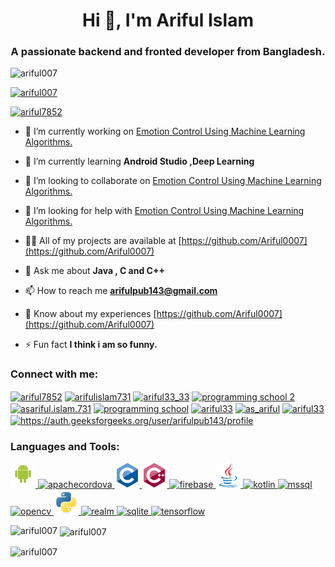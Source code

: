 <h1 align="center">Hi 👋, I'm Ariful Islam</h1>
<h3 align="center">A passionate backend and fronted developer from Bangladesh.</h3>

<p align="left"> <img src="https://komarev.com/ghpvc/?username=ariful007&label=Profile%20views&color=0e75b6&style=flat" alt="ariful007" /> </p>

<p align="left"> <a href="https://github.com/ryo-ma/github-profile-trophy"><img src="https://github-profile-trophy.vercel.app/?username=ariful007" alt="ariful007" /></a> </p>

<p align="left"> <a href="https://twitter.com/ariful7852" target="blank"><img src="https://img.shields.io/twitter/follow/ariful7852?logo=twitter&style=for-the-badge" alt="ariful7852" /></a> </p>

- 🔭 I’m currently working on [Emotion Control Using Machine Learning Algorithms.](https://github.com/Ariful0007/Emotion_control_game)

- 🌱 I’m currently learning **Android Studio ,Deep Learning**

- 👯 I’m looking to collaborate on [Emotion Control Using Machine Learning Algorithms.](https://github.com/Ariful0007/Emotion_control_game)

- 🤝 I’m looking for help with [Emotion Control Using Machine Learning Algorithms.](https://github.com/Ariful0007/Emotion_control_game)

- 👨‍💻 All of my projects are available at [https://github.com/Ariful0007](https://github.com/Ariful0007)

- 💬 Ask me about **Java , C and C++**

- 📫 How to reach me **arifulpub143@gmail.com**

- 📄 Know about my experiences [https://github.com/Ariful0007](https://github.com/Ariful0007)

- ⚡ Fun fact **I think i am so funny.**

<h3 align="left">Connect with me:</h3>
<p align="left">
<a href="https://twitter.com/ariful7852" target="blank"><img align="center" src="https://raw.githubusercontent.com/rahuldkjain/github-profile-readme-generator/master/src/images/icons/Social/twitter.svg" alt="ariful7852" height="30" width="40" /></a>
<a href="https://linkedin.com/in/arifulislam731" target="blank"><img align="center" src="https://raw.githubusercontent.com/rahuldkjain/github-profile-readme-generator/master/src/images/icons/Social/linked-in-alt.svg" alt="arifulislam731" height="30" width="40" /></a>
<a href="https://stackoverflow.com/users/ariful33_33" target="blank"><img align="center" src="https://raw.githubusercontent.com/rahuldkjain/github-profile-readme-generator/master/src/images/icons/Social/stack-overflow.svg" alt="ariful33_33" height="30" width="40" /></a>
<a href="https://kaggle.com/programming school 2" target="blank"><img align="center" src="https://raw.githubusercontent.com/rahuldkjain/github-profile-readme-generator/master/src/images/icons/Social/kaggle.svg" alt="programming school 2" height="30" width="40" /></a>
<a href="https://fb.com/asariful.islam.731" target="blank"><img align="center" src="https://raw.githubusercontent.com/rahuldkjain/github-profile-readme-generator/master/src/images/icons/Social/facebook.svg" alt="asariful.islam.731" height="30" width="40" /></a>
<a href="https://www.youtube.com/c/programming school" target="blank"><img align="center" src="https://raw.githubusercontent.com/rahuldkjain/github-profile-readme-generator/master/src/images/icons/Social/youtube.svg" alt="programming school" height="30" width="40" /></a>
<a href="https://www.codechef.com/users/ariful33" target="blank"><img align="center" src="https://cdn.jsdelivr.net/npm/simple-icons@3.1.0/icons/codechef.svg" alt="ariful33" height="30" width="40" /></a>
<a href="https://www.hackerrank.com/as_ariful" target="blank"><img align="center" src="https://raw.githubusercontent.com/rahuldkjain/github-profile-readme-generator/master/src/images/icons/Social/hackerrank.svg" alt="as_ariful" height="30" width="40" /></a>
<a href="https://codeforces.com/profile/ariful33" target="blank"><img align="center" src="https://cdn.jsdelivr.net/npm/simple-icons@3.0.1/icons/codeforces.svg" alt="ariful33" height="30" width="40" /></a>
<a href="https://auth.geeksforgeeks.org/user/https://auth.geeksforgeeks.org/user/arifulpub143/profile" target="blank"><img align="center" src="https://raw.githubusercontent.com/rahuldkjain/github-profile-readme-generator/master/src/images/icons/Social/geeks-for-geeks.svg" alt="https://auth.geeksforgeeks.org/user/arifulpub143/profile" height="30" width="40" /></a>
</p>

<h3 align="left">Languages and Tools:</h3>
<p align="left"> <a href="https://developer.android.com" target="_blank"> <img src="https://raw.githubusercontent.com/devicons/devicon/master/icons/android/android-original-wordmark.svg" alt="android" width="40" height="40"/> </a> <a href="https://cordova.apache.org/" target="_blank"> <img src="https://www.vectorlogo.zone/logos/apache_cordova/apache_cordova-icon.svg" alt="apachecordova" width="40" height="40"/> </a> <a href="https://www.cprogramming.com/" target="_blank"> <img src="https://raw.githubusercontent.com/devicons/devicon/master/icons/c/c-original.svg" alt="c" width="40" height="40"/> </a> <a href="https://www.w3schools.com/cpp/" target="_blank"> <img src="https://raw.githubusercontent.com/devicons/devicon/master/icons/cplusplus/cplusplus-original.svg" alt="cplusplus" width="40" height="40"/> </a> <a href="https://firebase.google.com/" target="_blank"> <img src="https://www.vectorlogo.zone/logos/firebase/firebase-icon.svg" alt="firebase" width="40" height="40"/> </a> <a href="https://www.java.com" target="_blank"> <img src="https://raw.githubusercontent.com/devicons/devicon/master/icons/java/java-original.svg" alt="java" width="40" height="40"/> </a> <a href="https://kotlinlang.org" target="_blank"> <img src="https://www.vectorlogo.zone/logos/kotlinlang/kotlinlang-icon.svg" alt="kotlin" width="40" height="40"/> </a> <a href="https://www.microsoft.com/en-us/sql-server" target="_blank"> <img src="https://www.svgrepo.com/show/303229/microsoft-sql-server-logo.svg" alt="mssql" width="40" height="40"/> </a> <a href="https://opencv.org/" target="_blank"> <img src="https://www.vectorlogo.zone/logos/opencv/opencv-icon.svg" alt="opencv" width="40" height="40"/> </a> <a href="https://www.python.org" target="_blank"> <img src="https://raw.githubusercontent.com/devicons/devicon/master/icons/python/python-original.svg" alt="python" width="40" height="40"/> </a> <a href="https://realm.io/" target="_blank"> <img src="https://raw.githubusercontent.com/bestofjs/bestofjs-webui/8665e8c267a0215f3159df28b33c365198101df5/public/logos/realm.svg" alt="realm" width="40" height="40"/> </a> <a href="https://www.sqlite.org/" target="_blank"> <img src="https://www.vectorlogo.zone/logos/sqlite/sqlite-icon.svg" alt="sqlite" width="40" height="40"/> </a> <a href="https://www.tensorflow.org" target="_blank"> <img src="https://www.vectorlogo.zone/logos/tensorflow/tensorflow-icon.svg" alt="tensorflow" width="40" height="40"/> </a> </p>

<p><img align="left" src="https://github-readme-stats.vercel.app/api/top-langs?username=ariful007&show_icons=true&locale=en&layout=compact" alt="ariful007" /></p>

<p>&nbsp;<img align="center" src="https://github-readme-stats.vercel.app/api?username=ariful007&show_icons=true&locale=en" alt="ariful007" /></p>

<p><img align="center" src="https://github-readme-streak-stats.herokuapp.com/?user=ariful007&" alt="ariful007" /></p>

